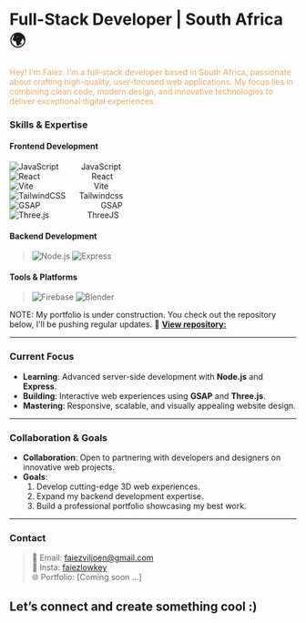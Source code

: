 # Full-Stack Developer | South Africa 🌍

 <span style="color:#eda864;">Hey! I'm Faiez. I’m a full-stack developer based in South Africa, passionate about crafting high-quality, user-focused web applications. My focus lies in combining clean code, modern design, and innovative technologies to deliver exceptional digital experiences. </span>

### Skills & Expertise

#### Frontend Development
 ![JavaScript](https://img.shields.io/badge/JavaScript-F7DF1E?style=flat-square&logo=javascript&logoColor=black) &nbsp;&nbsp;&nbsp;&nbsp;&nbsp;&nbsp;&nbsp;&nbsp; JavaScript <br />
 <img src="https://img.shields.io/badge/React-61DAFB?style=flat-square&logo=react&logoColor=black" alt="React" /> &nbsp;&nbsp;&nbsp;&nbsp;&nbsp;&nbsp;&nbsp;&nbsp;&nbsp;&nbsp;&nbsp;&nbsp;&nbsp;&nbsp;&nbsp;&nbsp;&nbsp;&nbsp;&nbsp;&nbsp;&nbsp; React <br />
 <img src="https://img.shields.io/badge/Vite-646CFF?style=flat-square&logo=vite&logoColor=white" alt="Vite" /> &nbsp;&nbsp;&nbsp;&nbsp;&nbsp;&nbsp;&nbsp;&nbsp;&nbsp;&nbsp;&nbsp;&nbsp;&nbsp;&nbsp;&nbsp;&nbsp;&nbsp;&nbsp;&nbsp;&nbsp;&nbsp; &nbsp;&nbsp;&nbsp;&nbsp;Vite<br />
 <img src="https://img.shields.io/badge/TailwindCSS-38B2AC?style=flat-square&logo=tailwindcss&logoColor=white" alt="TailwindCSS" /> &nbsp;&nbsp;&nbsp;&nbsp; Tailwindcss<br />
 <img src="https://img.shields.io/badge/GSAP-88CCFF?style=flat-square&logo=gsap&logoColor=black" alt="GSAP" /> &nbsp;&nbsp;&nbsp;&nbsp;&nbsp;&nbsp;&nbsp;&nbsp;&nbsp;&nbsp;&nbsp;&nbsp;&nbsp;&nbsp;&nbsp;&nbsp;&nbsp;&nbsp;&nbsp;&nbsp;&nbsp;&nbsp;&nbsp;&nbsp;&nbsp;&nbsp;GSAP  <br />
 <img src="https://img.shields.io/badge/Three.js-000000?style=flat-square&logo=three.js&logoColor=white" alt="Three.js" />&nbsp;&nbsp;&nbsp;&nbsp;&nbsp;&nbsp; &nbsp; &nbsp;&nbsp;&nbsp;&nbsp;&nbsp;&nbsp;&nbsp;&nbsp;ThreeJS<br />

#### Backend Development
> <img src="https://img.shields.io/badge/Node.js-339933?style=flat-square&logo=node.js&logoColor=white" alt="Node.js" /> 
> <img src="https://img.shields.io/badge/Express-000000?style=flat-square&logo=express&logoColor=white" alt="Express" /> 

#### Tools & Platforms
> <img src="https://img.shields.io/badge/Firebase-FFCA28?style=flat-square&logo=firebase&logoColor=black" alt="Firebase" /> 
> <img src="https://img.shields.io/badge/Blender-F5792A?style=flat-square&logo=blender&logoColor=white" alt="Blender" /> 

NOTE: My portfolio is under construction. You check out the repository below, I'll be pushing regular updates. 
📄 <span style="color:#1E90FF;">**[View repository: ]()**</span>

---

### Current Focus
- **Learning**: Advanced server-side development with **Node.js** and **Express**.  
- **Building**: Interactive web experiences using **GSAP** and **Three.js**.  
- **Mastering**: Responsive, scalable, and visually appealing website design.

---

### Collaboration & Goals
- **Collaboration**: Open to partnering with developers and designers on innovative web projects.  
- **Goals**:  
  1. Develop cutting-edge 3D web experiences.  
  2. Expand my backend development expertise.  
  3. Build a professional portfolio showcasing my best work.

---

### Contact
> 💼 Email: [faiezviljoen@gmail.com](faiezviljoen@gmail.co)  
> 📧 Insta: [faiezlowkey](https://www.instagram.com/faiezlowkey/)  
> 🌐 Portfolio: [Coming soon ...]

## Let’s connect and create something cool :)
